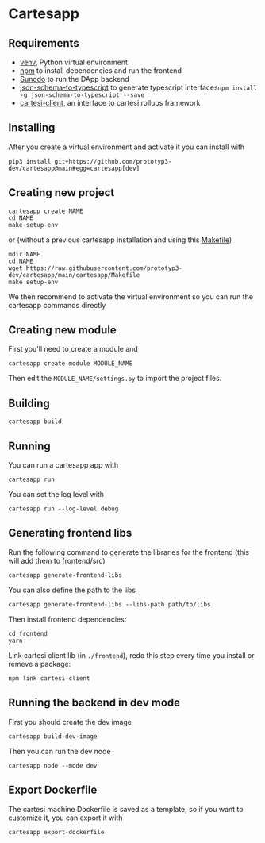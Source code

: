 # Cartesapp

## Requirements

- [venv](https://docs.python.org/3/library/venv.html), Python virtual environment
- [npm](https://docs.npmjs.com/cli/v9/configuring-npm/install) to install dependencies and run the frontend
- [Sunodo](https://github.com/sunodo/sunodo) to run the DApp backend
- [json-schema-to-typescript](https://www.npmjs.com/package/json-schema-to-typescript) to generate typescript interfaces`npm install -g json-schema-to-typescript --save`
- [cartesi-client](https://github.com/prototyp3-dev/cartesi-client/), an interface to cartesi rollups framework

## Installing

After you create a virtual environment and activate it you can install with

```shell
pip3 install git+https://github.com/prototyp3-dev/cartesapp@main#egg=cartesapp[dev]
```

## Creating new project

```shell
cartesapp create NAME
cd NAME
make setup-env
```

or (without a previous cartesapp installation and using this [Makefile](https://github.com/prototyp3-dev/cartesapp/blob/main/cartesapp/Makefile))

```shell
mdir NAME
cd NAME
wget https://raw.githubusercontent.com/prototyp3-dev/cartesapp/main/cartesapp/Makefile
make setup-env
```

We then recommend to activate the virtual environment so you can run the cartesapp commands directly

## Creating new module

First you'll need to create a module and 

```shell
cartesapp create-module MODULE_NAME
```

Then edit the `MODULE_NAME/settings.py` to import the project files.

## Building

```shell
cartesapp build
```

## Running

You can run a cartesapp app with

```shell
cartesapp run 
```

You can set the log level with

```shell
cartesapp run --log-level debug
```

## Generating frontend libs

Run the following command to generate the libraries for the frontend (this will add them to frontend/src)

```shell
cartesapp generate-frontend-libs
```

You can also define the path to the libs

```shell
cartesapp generate-frontend-libs --libs-path path/to/libs
```

Then install frontend dependencies:

```shell
cd frontend
yarn
```

Link cartesi client lib (in `./frontend`), redo this step every time you install or remeve a package:

```shell
npm link cartesi-client
```

## Running the backend in dev mode

First you should create the dev image

```shell
cartesapp build-dev-image
```

Then you can run the dev node

```shell
cartesapp node --mode dev
```

## Export Dockerfile

The cartesi machine Dockerfile is saved as a template, so if you want to customize it, you can export it with

```shell
cartesapp export-dockerfile
```

